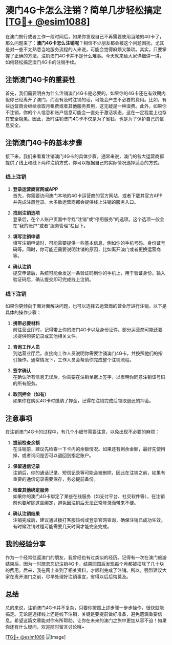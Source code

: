 # 澳门4G卡怎么注销？简单几步轻松搞定[[TG💪+ @esim1088](https://t.me/s/esim1088)]

在澳门旅行或者工作一段时间后，如果你发现自己不再需要使用当地的4G卡了，那么问题来了：**澳门4G卡怎么注销呢**？相信不少朋友都会被这个问题困扰，尤其是对一些不太熟悉当地服务流程的人来说，可能会觉得麻烦又繁琐。其实，只要掌握了正确的方法，注销澳门4G卡并不是什么难事。今天就来给大家详细讲一讲，如何轻松搞定澳门4G卡的注销手续。

## 注销澳门4G卡的重要性

首先，我们需要明白为什么注销澳门4G卡是必要的。如果你的4G卡还在有效期内但你已经离开了澳门，而没有及时注销的话，可能会产生不必要的费用。比如，有些运营商会继续收取月租费或者其他服务费用，这无疑是一种浪费。此外，如果你不注销，你的个人信息和账户信息可能会一直处于激活状态，这在一定程度上也存在安全隐患。因此，及时注销澳门4G卡不仅是为了省钱，也是为了保护自己的信息安全。

## 注销澳门4G卡的基本步骤

接下来，我们来看看注销澳门4G卡的具体步骤。通常来说，澳门的各大运营商都提供了线上和线下两种注销方式，你可以根据自己的实际情况选择适合的方式。

### 线上注销

1. **登录运营商官网或APP**  
   首先，你需要访问澳门本地的4G卡运营商的官方网站，或者下载其官方APP并完成注册登录。大多数运营商都会提供线上注销的服务入口。

2. **找到注销选项**  
   登录后，在个人账户页面中寻找“注销”或“停用服务”的选项。这个选项一般会在“我的账户”或者“服务管理”栏目下。

3. **填写注销申请**  
   填写注销申请时，可能需要提供一些基本信息，例如你的手机号码、身份证号码等。同时，你可能还需要说明注销的原因，比如离开澳门或者更换运营商等。

4. **确认注销**  
   提交申请后，系统可能会发送一条验证码到你的手机上，用于验证身份。输入验证码后，确认提交即可完成线上注销。

### 线下注销

如果你更倾向于面对面解决问题，也可以选择去运营商的营业厅进行注销。以下是具体的操作步骤：

1. **携带必要材料**  
   前往营业厅时，记得带上你的澳门4G卡以及身份证件。部分运营商可能还要求提供购买记录或其他相关文件。

2. **咨询工作人员**  
   到达营业厅后，直接向工作人员说明你需要注销澳门4G卡，并按照他们的指引操作。通常情况下，工作人员会帮助你完成整个注销流程。

3. **签字确认**  
   在确认所有信息无误后，你需要在注销单据上签字，以表明你同意注销该号码的所有服务。

4. **取回押金（如有）**  
   如果你在购买4G卡时缴纳了押金，记得在注销完成后领取退还的押金。

## 注意事项

在注销澳门4G卡的过程中，有几个小细节需要注意，以免出现不必要的麻烦：

1. **提前检查余额**  
   在注销前，建议先检查一下卡内的余额情况。如果还有剩余金额，最好先使用掉，或者询问是否可以退回到指定账户。

2. **保留通信记录**  
   注销后，你的通话记录、短信记录等可能会被删除，因此在注销之前，如果有重要的通信记录需要保存，务必提前备份。

3. **检查其他绑定服务**  
   如果你的澳门4G卡绑定了某些在线服务（如支付平台、社交软件等），在注销前也要解除这些绑定，避免因注销后无法正常登录而带来不便。

4. **确认注销结果**  
   注销完成后，建议通过拨打客服热线或登录官网查询，确保注销已成功生效。有时候注销过程可能需要几天时间才能完全完成。

## 我的经验分享

作为一个经常往返澳门的朋友，我曾经也有过类似的经历。记得有一次在澳门旅游结束后，因为一时疏忽忘记注销4G卡，结果回国后发现每个月都被扣除了几十块的费用。后来，我在网上查到了相关资料，才顺利完成了注销。所以，强烈建议大家在离开澳门之前，尽早处理好注销事宜，省得以后后悔莫及。

## 总结

总的来说，注销澳门4G卡并不复杂，只要你按照上述步骤一步步操作，很快就能搞定。无论是选择线上还是线下注销，关键是要提前做好准备，避免遗漏重要信息。希望这篇文章能对你有所帮助，让你在未来的澳门之旅中更加从容不迫！如果你还有什么疑问，欢迎随时留言讨论哦~ 

[[TG💪+ @esim1088](https://t.me/s/esim1088) ![Image](https://i.postimg.cc/4NQfJmqS/Snipaste-2025-05-13-00-14-12.png)]